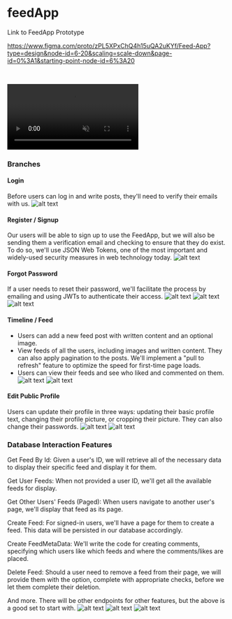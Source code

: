 # feedApp

Link to FeedApp Prototype

https://www.figma.com/proto/zPL5XPxChQ4h15uQA2uKYf/Feed-App?type=design&node-id=6-20&scaling=scale-down&page-id=0%3A1&starting-point-node-id=6%3A20

<br>

<video controls autoplay muted src="figma/videoFeed.mp4" title="Title"></video>


### Branches

#### Login
Before users can log in and write posts, they'll need to verify their emails with us.
![alt text](figma/image.png)

#### Register / Signup
Our users will be able to sign up to use the FeedApp, but we will also be sending them a verification email and checking to ensure that they do exist. To do so, we'll use JSON Web Tokens, one of the most important and widely-used security measures in web technology today. 
![alt text](figma/image-1.png)

#### Forgot Password
If a user needs to reset their password, we'll facilitate the process by emailing and using JWTs to authenticate their access. 
![alt text](figma/image-2.png)
![alt text](figma/image-4.png)
![alt text](figma/image-5.png)

#### Timeline / Feed
- Users can add a new feed post with written content and an optional image.
- View feeds of all the users, including images and written content. They can also apply pagination to the posts. We'll implement a "pull to refresh" feature to optimize the speed for first-time page loads.
- Users can view their feeds and see who liked and commented on them.
![alt text](figma/image-3.png)
![alt text](figma/image-6.png)

#### Edit Public Profile
Users can update their profile in three ways: updating their basic profile text, changing their profile picture, or cropping their picture. They can also change their passwords.
![alt text](figma/image-7.png)
![alt text](figma/image-8.png)

### Database Interaction Features
Get Feed By Id: Given a user's ID, we will retrieve all of the necessary data to display their specific feed and display it for them.

Get User Feeds: When not provided a user ID, we'll get all the available feeds for display.

Get Other Users' Feeds (Paged): When users navigate to another user's page, we'll display that feed as its page. 

Create Feed: For signed-in users, we'll have a page for them to create a feed. This data will be persisted in our database accordingly.

Create FeedMetaData: We'll write the code for creating comments, specifying which users like which feeds and where the comments/likes are placed.

Delete Feed: Should a user need to remove a feed from their page, we will provide them with the option, complete with appropriate checks, before we let them complete their deletion.

And more. There will be other endpoints for other features, but the above is a good set to start with.
![alt text](image-3.png)
![alt text](image-2.png)
![alt text](image-4.png)